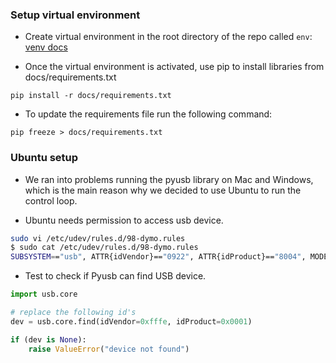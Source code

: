 ### Setup virtual environment

- Create virtual environment in the root directory of the repo called `env`: [venv docs](https://docs.python.org/3/library/venv.html)

- Once the virtual environment is activated, use pip to install libraries from docs/requirements.txt

`pip install -r docs/requirements.txt`

- To update the requirements file run the following command:

`pip freeze > docs/requirements.txt`

### Ubuntu setup

- We ran into problems running the pyusb library on Mac and Windows, which is the main reason why we decided to use Ubuntu to run the control loop.

- Ubuntu needs permission to access usb device.

``` bash
sudo vi /etc/udev/rules.d/98-dymo.rules
$ sudo cat /etc/udev/rules.d/98-dymo.rules
SUBSYSTEM=="usb", ATTR{idVendor}=="0922", ATTR{idProduct}=="8004", MODE="666"
```

- Test to check if Pyusb can find USB device.

``` python
import usb.core

# replace the following id's
dev = usb.core.find(idVendor=0xfffe, idProduct=0x0001)

if (dev is None):
    raise ValueError("device not found")
```